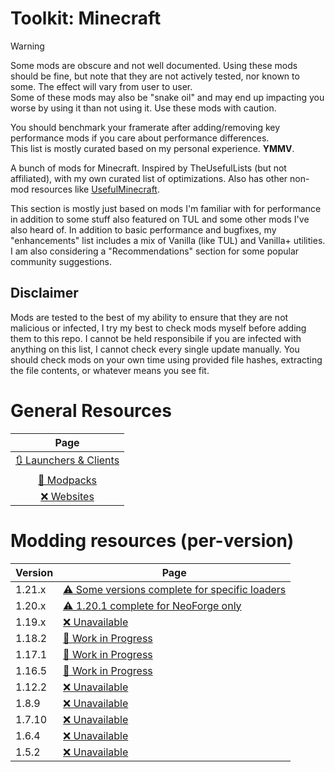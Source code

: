 # Toolkit: Minecraft
> [!WARNING]
> 
> Some mods are obscure and not well documented. Using these mods should be fine, but note that
> they are not actively tested, nor known to some. The effect will vary from user to user.  
> Some of these mods may also be "snake oil" and may end up impacting you worse by using it than not using it.
> Use these mods with caution.
>
> You should benchmark your framerate after adding/removing key performance mods if you care about performance differences.   
> This list is mostly curated based on my personal experience. **YMMV**. 

A bunch of mods for Minecraft. Inspired by TheUsefulLists (but not affiliated), with my own curated list of optimizations. Also has other non-mod resources like [UsefulMinecraft](https://github.com/TheUsefulLists/UsefulMinecraft). 
 
This section is mostly just based on mods I'm familiar with for performance in addition to some stuff also featured on TUL and some other mods I've also heard of. In addition to basic performance and bugfixes, my "enhancements" list includes a mix of Vanilla (like TUL) and Vanilla+ utilities. I am also considering a "Recommendations" section for some popular community suggestions.

## Disclaimer
Mods are tested to the best of my ability to ensure that they are not malicious or infected, I try my best to check mods myself before adding them to this repo. I cannot be held responsibile if you are infected with anything on this list, I cannot check every single update manually. You should check mods on your own time using provided file hashes, extracting the file contents, or whatever means you see fit.  

# General Resources
| Page |
| :---: |
| [🔃 Launchers & Clients](nonspecific/launchers.md) |
| [🚧 Modpacks](nonspecific/modpacks.md) |
| [❌ Websites](nonspecific/websites.md) |

# Modding resources (per-version)
| Version | Page |
| --- | --- |
| 1.21.x | [⚠ Some versions complete for specific loaders](versions/21/index.md) |
| 1.20.x | [⚠ 1.20.1 complete for NeoForge only](versions/20/index.md) |
| 1.19.x | [❌ Unavailable](versions/19/index.md) |
| 1.18.2 | [🚧 Work in Progress](versions/18/2/index.md) |
| 1.17.1 | [🚧 Work in Progress](versions/17/1/index.md) |
| 1.16.5 | [🚧 Work in Progress](versions/16/5/index.md) |
| 1.12.2 | [❌ Unavailable](versions/12/2/index.md) |
| 1.8.9 | [❌ Unavailable](versions/8/9/index.md) |
| 1.7.10 | [❌ Unavailable](versions/7/10/index.md) |
| 1.6.4 | [❌ Unavailable](versions/6/4/index.md) |
| 1.5.2 | [❌ Unavailable](versions/5/2/index.md) |
